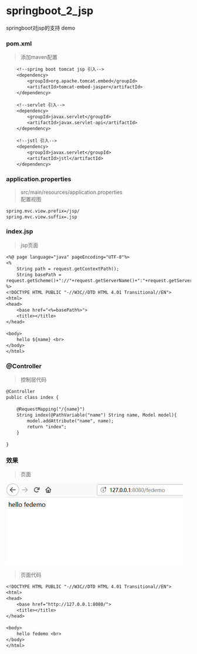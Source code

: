 # springboot_2_jsp
springboot对jsp的支持 demo

### pom.xml  
>添加maven配置   

```
    <!--spring boot tomcat jsp 引入-->
    <dependency>
        <groupId>org.apache.tomcat.embed</groupId>
        <artifactId>tomcat-embed-jasper</artifactId>
    </dependency>
    
    <!--servlet 引入-->
    <dependency>
        <groupId>javax.servlet</groupId>
        <artifactId>javax.servlet-api</artifactId>
    </dependency>
    
    <!--jstl 引入-->
    <dependency>
        <groupId>javax.servlet</groupId>
        <artifactId>jstl</artifactId>
    </dependency>
```
### application.properties
>src/main/resources/application.properties  
>配置视图  

```
spring.mvc.view.prefix=/jsp/
spring.mvc.view.suffix=.jsp
```

### index.jsp   
>jsp页面

```
<%@ page language="java" pageEncoding="UTF-8"%>
<%
    String path = request.getContextPath();
    String basePath = request.getScheme()+"://"+request.getServerName()+":"+request.getServerPort()+path+"/";
%>
<!DOCTYPE HTML PUBLIC "-//W3C//DTD HTML 4.01 Transitional//EN">
<html>
<head>
    <base href="<%=basePath%>">
    <title></title>
</head>

<body>
    hello ${name} <br>
</body>
</html>

```

### @Controller  
>控制层代码

```
@Controller
public class index {

    @RequestMapping("/{name}")
    String index(@PathVariable("name") String name, Model model){
        model.addAttribute("name", name);
	    return "index";
    }

}
```

### 效果 
>页面 

![](https://raw.githubusercontent.com/FeDemo/springboot_2_jsp/master/imgs/1.png)

>页面代码  

```
<!DOCTYPE HTML PUBLIC "-//W3C//DTD HTML 4.01 Transitional//EN">
<html>
<head>
    <base href="http://127.0.0.1:8080/">
    <title></title>
</head>

<body>
    hello fedemo <br>
</body>
</html>

```